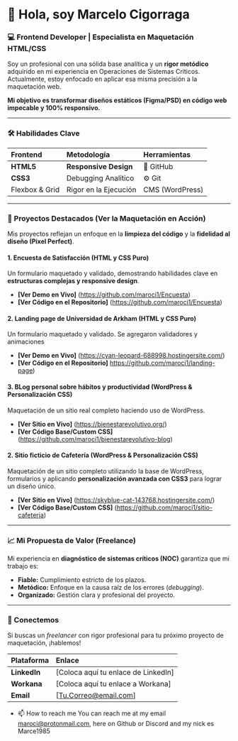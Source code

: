 # 👋 Hola, soy Marcelo Cigorraga

### 💻 Frontend Developer | Especialista en Maquetación HTML/CSS

Soy un profesional con una sólida base analítica y un **rigor metódico** adquirido en mi experiencia en Operaciones de Sistemas Críticos. Actualmente, estoy enfocado en aplicar esa misma precisión a la maquetación web.

**Mi objetivo es transformar diseños estáticos (Figma/PSD) en código web impecable y 100% responsivo.**

---

### 🛠️ Habilidades Clave

| Frontend | Metodología | Herramientas |
| :--- | :--- | :--- |
| **HTML5** | **Responsive Design** | 🔗 GitHub |
| **CSS3** | Debugging Analítico | ⚙️ Git |
| Flexbox & Grid | Rigor en la Ejecución | CMS (WordPress) |

---

### 🚀 Proyectos Destacados (Ver la Maquetación en Acción)

Mis proyectos reflejan un enfoque en la **limpieza del código** y la **fidelidad al diseño (Pixel Perfect)**.

#### 1. Encuesta de Satisfacción (HTML y CSS Puro)
Un formulario maquetado y validado, demostrando habilidades clave en **estructuras complejas y responsive design**.
* **[Ver Demo en Vivo]** (https://github.com/maroci1/Encuesta)
* **[Ver Código en el Repositorio]** (https://github.com/maroci1/Encuesta)

#### 2. Landing page de Universidad de Arkham (HTML y CSS Puro)
Un formulario maquetado y validado. Se agregaron validadores y animaciones  
* **[Ver Demo en Vivo]** (https://cyan-leopard-688998.hostingersite.com/)
* **[Ver Código en el Repositorio]** https://github.com/maroci1/landing-page)

#### 3. BLog personal sobre hábitos y productividad (WordPress & Personalización CSS)
Maquetación de un sitio real completo haciendo uso de WordPress.
* **[Ver Sitio en Vivo]** (https://bienestarevolutivo.org/)
* **[Ver Código Base/Custom CSS]** (https://github.com/maroci1/bienestarevolutivo-blog)

#### 2. Sitio ficticio de Cafetería (WordPress & Personalización CSS)
Maquetación de un sitio completo utilizando la base de WordPress, formularios y aplicando **personalización avanzada con CSS3** para lograr un diseño único.
* **[Ver Sitio en Vivo]** (https://skyblue-cat-143768.hostingersite.com/)
* **[Ver Código Base/Custom CSS]** (https://github.com/maroci1/sitio-cafeteria)

---

### 📈 Mi Propuesta de Valor (Freelance)

Mi experiencia en **diagnóstico de sistemas críticos (NOC)** garantiza que mi trabajo es:
* **Fiable:** Cumplimiento estricto de los plazos.
* **Metódico:** Enfoque en la causa raíz de los errores (*debugging*).
* **Organizado:** Gestión clara y profesional del proyecto.

---

### 📧 Conectemos

Si buscas un *freelancer* con rigor profesional para tu próximo proyecto de maquetación, ¡hablemos!

| Plataforma | Enlace |
| :--- | :--- |
| **LinkedIn** | [Coloca aquí tu enlace de LinkedIn] |
| **Workana** | [Coloca aquí tu enlace a Workana] |
| **Email** | [Tu.Correo@email.com] |
- 📫 How to reach me You can reach me at my email maroci@protonmail.com, here on Github or Discord and my nick es Marce1985

<!---
maroci1/maroci1 is a ✨ special ✨ repository because its `README.md` (this file) appears on your GitHub profile.
You can click the Preview link to take a look at your changes.
--->
